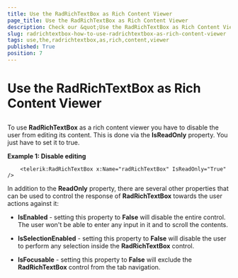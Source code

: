 ```yaml
---
title: Use the RadRichTextBox as Rich Content Viewer
page_title: Use the RadRichTextBox as Rich Content Viewer
description: Check our &quot;Use the RadRichTextBox as Rich Content Viewer&quot; documentation article for the RadRichTextBox {{ site.framework_name }} control.
slug: radrichtextbox-how-to-use-radrichtextbox-as-rich-content-viewer
tags: use,the,radrichtextbox,as,rich,content,viewer
published: True
position: 7
---
```


# Use the RadRichTextBox as Rich Content Viewer



## 

To use __RadRichTextBox__ as a rich content viewer you have to disable the user from editing its content. This is done via the __IsReadOnly__ property. You just have to set it to true.
        

__Example 1: Disable editing__

```XAML
	<telerik:RadRichTextBox x:Name="radRichTextBox" IsReadOnly="True" />
```



In addition to the __ReadOnly__ property, there are several other properties that can be used to control the response of __RadRichTextBox__ towards the user actions against it:
        

* __IsEnabled__ - setting this property to __False__ will disable the entire control. The user won't be able to enter any input in it and to scroll the contents.
          

* __IsSelectionEnabled__ - setting this property to __False__ will disable the user to perform any selection inside the __RadRichTextBox__ control.
          

* __IsFocusable__ - setting this property to __False__ will exclude the __RadRichTextBox__ control from the tab navigation.
          
